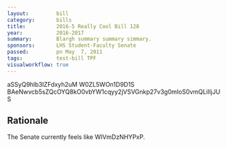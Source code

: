 ```yaml
---
layout:         bill
category:       bills
title:          2016-5 Really Cool Bill 128
year:           2016-2017
summary:        Blargh summary summary simmary.
sponsors:       LHS Student-Faculty Senate
passed:         pn May  7, 2011
tags:           test-bill TPF
visualworkflow: true
---
```



aSSyQ9hlb3lZFdxyh2uM W0ZL5WOn1D9D1S BAeNwvcb5sZQcOYQ8kO0vbYW1cqyy2jVSVGnkp27v3g0mIoS0vmQLiIljJUS 




Rationale
---------
The Senate currently feels like WIVmDzNHYPxP.
